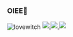 ### OIEE💖


  <img align="center" alt="lovewitch" src="https://pin.it/1JadCrd">
<a href="https://br.pinterest.com/worldluvsyou/" target="_blank"><img src="https://aleen42.github.io/badges/src/pinterest.svg" target="_blank">
</a>
<a href="https://www.instagram.com/hachicna/" target="_blank"><img src="https://img.shields.io/badge/Instagram-E4405F?style=for-the-badge&logo=instagram&logoColor=white" target="_blank">
</a>
<a href="https://open.spotify.com/user/22b6hkruvkowyvu34ymeosika" target="_blank"><img src="https://img.shields.io/badge/Spotify-1ED760?&style=for-the-badge&logo=spotify&logoColor=white" target="_blank">
</a>
